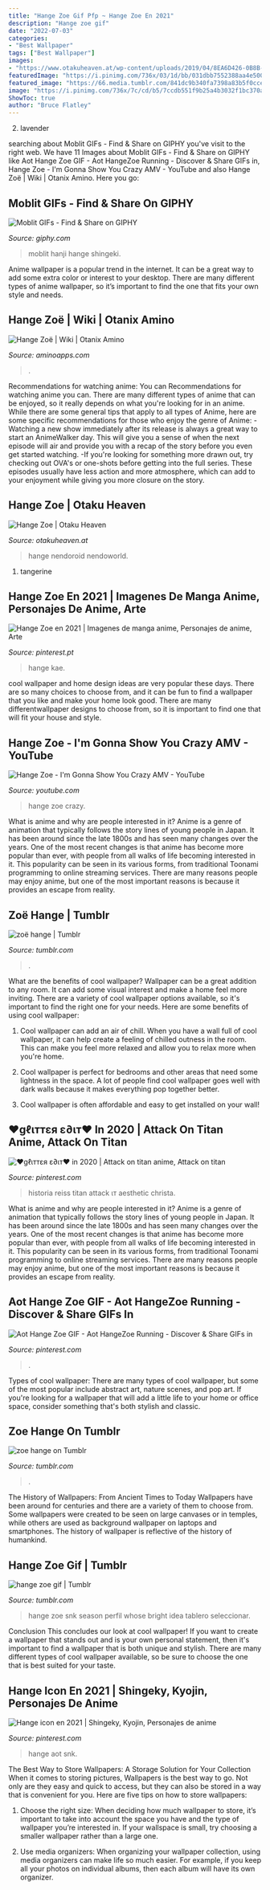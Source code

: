 ```yaml
---
title: "Hange Zoe Gif Pfp ~ Hange Zoe En 2021"
description: "Hange zoe gif"
date: "2022-07-03"
categories:
- "Best Wallpaper"
tags: ["Best Wallpaper"]
images:
- "https://www.otakuheaven.at/wp-content/uploads/2019/04/8EA6D426-0B8B-4749-891A-230CE2A419CA-600x600.jpeg"
featuredImage: "https://i.pinimg.com/736x/03/1d/bb/031dbb7552388aa4e50098f81897afc1.jpg"
featured_image: "https://66.media.tumblr.com/841dc9b340fa7398a83b5f0ccef54656/tumblr_pfbbi1XAFI1w6coay_400.gif"
image: "https://i.pinimg.com/736x/7c/cd/b5/7ccdb551f9b25a4b3032f1bc370aa0dd.jpg"
ShowToc: true
author: "Bruce Flatley"
---
```



2. lavender 

	

		
searching about Moblit GIFs - Find &amp; Share on GIPHY you've visit to the right web. We have 11 Images about Moblit GIFs - Find &amp; Share on GIPHY like Aot Hange Zoe GIF - Aot HangeZoe Running - Discover &amp; Share GIFs in, Hange Zoe - I&#039;m Gonna Show You Crazy AMV - YouTube and also Hange Zoë | Wiki | Otanix Amino. Here you go:
		
    
## Moblit GIFs - Find &amp; Share On GIPHY

<img loading=lazy src="https://media.giphy.com/media/5IuYOXtue9vJ6/giphy.gif" onerror="this.onerror=null;this.src='https://tse2.mm.bing.net/th?id=OIP.JEBv4rQp3vdZSpjByGLwxQHaEK&amp;pid=15.1';" alt="Moblit GIFs - Find &amp; Share on GIPHY">

_Source: giphy.com_

>moblit hanji hange shingeki. 

	

Anime wallpaper is a popular trend in the internet. It can be a great way to add some extra color or interest to your desktop. There are many different types of anime wallpaper, so it’s important to find the one that fits your own style and needs.

    
## Hange Zoë | Wiki | Otanix Amino

<img loading=lazy src="https://pm1.narvii.com/6509/0375a63404f84f5a825e455e961ee66615916113_hq.jpg" onerror="this.onerror=null;this.src='https://tse2.mm.bing.net/th?id=OIP.mHLRKrIvL_RBYyuHYeQmlAHaFO&amp;pid=15.1';" alt="Hange Zoë | Wiki | Otanix Amino">

_Source: aminoapps.com_

>. 

	

Recommendations for watching anime: You can
Recommendations for watching anime you can. There are many different types of anime that can be enjoyed, so it really depends on what you're looking for in an anime. While there are some general tips that apply to all types of Anime, here are some specific recommendations for those who enjoy the genre of Anime: 
-Watching a new show immediately after its release is always a great way to start an AnimeWalker day. This will give you a sense of when the next episode will air and provide you with a recap of the story before you even get started watching. 
-If you're looking for something more drawn out, try checking out OVA's or one-shots before getting into the full series. These episodes usually have less action and more atmosphere, which can add to your enjoyment while giving you more closure on the story.

    
## Hange Zoe | Otaku Heaven

<img loading=lazy src="https://www.otakuheaven.at/wp-content/uploads/2019/04/8EA6D426-0B8B-4749-891A-230CE2A419CA-600x600.jpeg" onerror="this.onerror=null;this.src='https://tse1.mm.bing.net/th?id=OIP.2SI3yf6AV4gaoalSfL6TewHaHa&amp;pid=15.1';" alt="Hange Zoe | Otaku Heaven">

_Source: otakuheaven.at_

>hange nendoroid nendoworld. 

	

1. tangerine 

    
## Hange Zoe En 2021 | Imagenes De Manga Anime, Personajes De Anime, Arte

<img loading=lazy src="https://i.pinimg.com/736x/7c/cd/b5/7ccdb551f9b25a4b3032f1bc370aa0dd.jpg" onerror="this.onerror=null;this.src='https://tse3.mm.bing.net/th?id=OIP.YTzlNRIoeAVgGd55UtrwFgHaG8&amp;pid=15.1';" alt="Hange Zoe en 2021 | Imagenes de manga anime, Personajes de anime, Arte">

_Source: pinterest.pt_

>hange kae. 

	

cool wallpaper and home design ideas are very popular these days. There are so many choices to choose from, and it can be fun to find a wallpaper that you like and make your home look good. There are many differentwallpaper designs to choose from, so it is important to find one that will fit your house and style.

    
## Hange Zoe - I&#039;m Gonna Show You Crazy AMV - YouTube

<img loading=lazy src="https://i.ytimg.com/vi/6xJWkjKActY/maxresdefault.jpg" onerror="this.onerror=null;this.src='https://tse4.mm.bing.net/th?id=OIP.GFGnXrJs5_4u1M7aYNXNdQHaEK&amp;pid=15.1';" alt="Hange Zoe - I&#039;m Gonna Show You Crazy AMV - YouTube">

_Source: youtube.com_

>hange zoe crazy. 

	

What is anime and why are people interested in it?
Anime is a genre of animation that typically follows the story lines of young people in Japan. It has been around since the late 1800s and has seen many changes over the years. One of the most recent changes is that anime has become more popular than ever, with people from all walks of life becoming interested in it. This popularity can be seen in its various forms, from traditional Toonami programming to online streaming services. There are many reasons people may enjoy anime, but one of the most important reasons is because it provides an escape from reality.

    
## Zoë Hange | Tumblr

<img loading=lazy src="https://66.media.tumblr.com/76afacf21311bb576b52307ac48f2445/tumblr_inline_pf9b4k3Djb1vqvo2e_400.gifv" onerror="this.onerror=null;this.src='https://tse3.mm.bing.net/th?id=OIP.ZrbrEQLQASBZgD4pjfbdqwAAAA&amp;pid=15.1';" alt="zoë hange | Tumblr">

_Source: tumblr.com_

>. 

	

What are the benefits of cool wallpaper?
Wallpaper can be a great addition to any room. It can add some visual interest and make a home feel more inviting. There are a variety of cool wallpaper options available, so it's important to find the right one for your needs. Here are some benefits of using cool wallpaper: 
1. Cool wallpaper can add an air of chill. When you have a wall full of cool wallpaper, it can help create a feeling of chilled outness in the room. This can make you feel more relaxed and allow you to relax more when you're home. 

2. Cool wallpaper is perfect for bedrooms and other areas that need some lightness in the space. A lot of people find cool wallpaper goes well with dark walls because it makes everything pop together better. 

3. Cool wallpaper is often affordable and easy to get installed on your wall!

    
## ♥️gℓιттεя ε∂ιт♥️ In 2020 | Attack On Titan Anime, Attack On Titan

<img loading=lazy src="https://i.pinimg.com/736x/05/25/96/052596432118c9d8fbd4778419960cb9.jpg" onerror="this.onerror=null;this.src='https://tse1.mm.bing.net/th?id=OIP.ik1LcyYlN-FAW6QhyuwdNAHaHa&amp;pid=15.1';" alt="♥️gℓιттεя ε∂ιт♥️ in 2020 | Attack on titan anime, Attack on titan">

_Source: pinterest.com_

>historia reiss titan attack ιт aesthetic christa. 

	

What is anime and why are people interested in it?
Anime is a genre of animation that typically follows the story lines of young people in Japan. It has been around since the late 1800s and has seen many changes over the years. One of the most recent changes is that anime has become more popular than ever, with people from all walks of life becoming interested in it. This popularity can be seen in its various forms, from traditional Toonami programming to online streaming services. There are many reasons people may enjoy anime, but one of the most important reasons is because it provides an escape from reality.

    
## Aot Hange Zoe GIF - Aot HangeZoe Running - Discover &amp; Share GIFs In

<img loading=lazy src="https://i.pinimg.com/736x/80/0d/ac/800dac9f5f334d086bf820936a35ef77.jpg" onerror="this.onerror=null;this.src='https://tse2.mm.bing.net/th?id=OIP.Mi9P0HAEu-oGQNkTJWZMEwHaEA&amp;pid=15.1';" alt="Aot Hange Zoe GIF - Aot HangeZoe Running - Discover &amp; Share GIFs in">

_Source: pinterest.com_

>. 

	

Types of cool wallpaper:
There are many types of cool wallpaper, but some of the most popular include abstract art, nature scenes, and pop art. If you're looking for a wallpaper that will add a little life to your home or office space, consider something that's both stylish and classic.

    
## Zoe Hange On Tumblr

<img loading=lazy src="https://66.media.tumblr.com/841dc9b340fa7398a83b5f0ccef54656/tumblr_pfbbi1XAFI1w6coay_400.gif" onerror="this.onerror=null;this.src='https://tse3.mm.bing.net/th?id=OIP.I64TT9aDD2kNhFUZwliELwAAAA&amp;pid=15.1';" alt="zoe hange on Tumblr">

_Source: tumblr.com_

>. 

	

The History of Wallpapers: From Ancient Times to Today
Wallpapers have been around for centuries and there are a variety of them to choose from. Some wallpapers were created to be seen on large canvases or in temples, while others are used as background wallpaper on laptops and smartphones. The history of wallpaper is reflective of the history of humankind.

    
## Hange Zoe Gif | Tumblr

<img loading=lazy src="https://64.media.tumblr.com/696bb135bd8a25fc3fb93385b1e7fa54/tumblr_pglqiyZbX81x6ms67o1_500.gifv" onerror="this.onerror=null;this.src='https://tse2.mm.bing.net/th?id=OIP.8W4WR_1JpgGalTOWLKXm7wHaGp&amp;pid=15.1';" alt="hange zoe gif | Tumblr">

_Source: tumblr.com_

>hange zoe snk season perfil whose bright idea tablero seleccionar. 

	

Conclusion
This concludes our look at cool wallpaper! If you want to create a wallpaper that stands out and is your own personal statement, then it's important to find a wallpaper that is both unique and stylish. There are many different types of cool wallpaper available, so be sure to choose the one that is best suited for your taste.

    
## Hange Icon En 2021 | Shingeky, Kyojin, Personajes De Anime

<img loading=lazy src="https://i.pinimg.com/736x/03/1d/bb/031dbb7552388aa4e50098f81897afc1.jpg" onerror="this.onerror=null;this.src='https://tse2.mm.bing.net/th?id=OIP.sbTaWNVJcjwiCqsFZYDkDgHaHa&amp;pid=15.1';" alt="Hange icon en 2021 | Shingeky, Kyojin, Personajes de anime">

_Source: pinterest.com_

>hange aot snk. 

	

The Best Way to Store Wallpapers: A Storage Solution for Your Collection
When it comes to storing pictures, Wallpapers is the best way to go. Not only are they easy and quick to access, but they can also be stored in a way that is convenient for you. Here are five tips on how to store wallpapers:
1) Choose the right size: When deciding how much wallpaper to store, it’s important to take into account the space you have and the type of wallpaper you’re interested in. If your wallspace is small, try choosing a smaller wallpaper rather than a large one.

2) Use media organizers: When organizing your wallpaper collection, using media organizers can make life so much easier. For example, if you keep all your photos on individual albums, then each album will have its own organizer.

